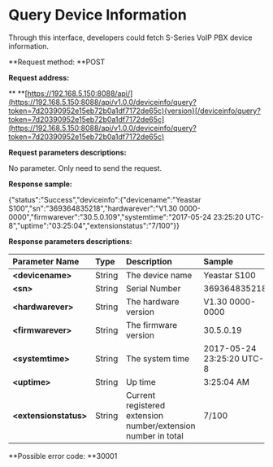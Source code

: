 # Query Device Information

Through this interface, developers could fetch S-Series VoIP PBX device information.

**Request method: **POST

**Request address:**

** **[https://192.168.5.150:8088/api/](https://192.168.5.150:8088/api/v1.0.0/deviceinfo/query?token=7d20390952e15eb72b0a1df7172de65c){version}[/deviceinfo/query?token=7d20390952e15eb72b0a1df7172de65c](https://192.168.5.150:8088/api/v1.0.0/deviceinfo/query?token=7d20390952e15eb72b0a1df7172de65c)

**Request parameters descriptions:**

No parameter. Only need to send the request.

**Response sample:**

{"status":"Success","deviceinfo":{"devicename":"Yeastar S100","sn":"369364835218","hardwarever":"V1.30 0000-0000","firmwarever":"30.5.0.109","systemtime":"2017-05-24 23:25:20 UTC-8","uptime":"03:25:04","extensionstatus":"7/100"}}

**Response parameters descriptions:**

| **Parameter Name** | **Type** | **Description** | **Sample** |
| :--- | :--- | :--- | :--- |
| **&lt;devicename&gt;** | String | The device name | Yeastar S100 |
| **&lt;sn&gt;** | String | Serial Number | 369364835218 |
| **&lt;hardwarever&gt;** | String | The hardware version | V1.30 0000-0000 |
| **&lt;firmwarever&gt;** | String | The firmware version | 30.5.0.19 |
| **&lt;systemtime&gt;** | String | The system time | 2017-05-24 23:25:20 UTC-8 |
| **&lt;uptime&gt;** | String | Up time | 3:25:04 AM |
| **&lt;extensionstatus&gt;** | String | Current registered extension number/extension number in total | 7/100 |

**Possible error code: **30001

